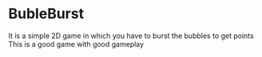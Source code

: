 # BubleBurst
It is a simple 2D game in which you have to burst the bubbles to get points
This is a good game with good gameplay

